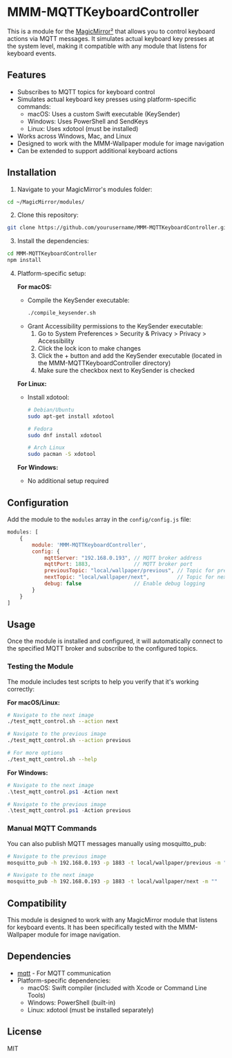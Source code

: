 # MMM-MQTTKeyboardController

This is a module for the [MagicMirror²](https://github.com/MichMich/MagicMirror/) that allows you to control keyboard actions via MQTT messages. It simulates actual keyboard key presses at the system level, making it compatible with any module that listens for keyboard events.

## Features

- Subscribes to MQTT topics for keyboard control
- Simulates actual keyboard key presses using platform-specific commands:
  - macOS: Uses a custom Swift executable (KeySender)
  - Windows: Uses PowerShell and SendKeys
  - Linux: Uses xdotool (must be installed)
- Works across Windows, Mac, and Linux
- Designed to work with the MMM-Wallpaper module for image navigation
- Can be extended to support additional keyboard actions

## Installation

1. Navigate to your MagicMirror's modules folder:
```bash
cd ~/MagicMirror/modules/
```

2. Clone this repository:
```bash
git clone https://github.com/yourusername/MMM-MQTTKeyboardController.git
```

3. Install the dependencies:
```bash
cd MMM-MQTTKeyboardController
npm install
```

4. Platform-specific setup:

   **For macOS:**
   - Compile the KeySender executable:
     ```bash
     ./compile_keysender.sh
     ```
   - Grant Accessibility permissions to the KeySender executable:
     1. Go to System Preferences > Security & Privacy > Privacy > Accessibility
     2. Click the lock icon to make changes
     3. Click the + button and add the KeySender executable (located in the MMM-MQTTKeyboardController directory)
     4. Make sure the checkbox next to KeySender is checked

   **For Linux:**
   - Install xdotool:
     ```bash
     # Debian/Ubuntu
     sudo apt-get install xdotool

     # Fedora
     sudo dnf install xdotool

     # Arch Linux
     sudo pacman -S xdotool
     ```

   **For Windows:**
   - No additional setup required

## Configuration

Add the module to the `modules` array in the `config/config.js` file:

```javascript
modules: [
    {
        module: 'MMM-MQTTKeyboardController',
        config: {
            mqttServer: "192.168.0.193", // MQTT broker address
            mqttPort: 1883,              // MQTT broker port
            previousTopic: "local/wallpaper/previous", // Topic for previous image
            nextTopic: "local/wallpaper/next",         // Topic for next image
            debug: false                 // Enable debug logging
        }
    }
]
```

## Usage

Once the module is installed and configured, it will automatically connect to the specified MQTT broker and subscribe to the configured topics.

### Testing the Module

The module includes test scripts to help you verify that it's working correctly:

**For macOS/Linux:**
```bash
# Navigate to the next image
./test_mqtt_control.sh --action next

# Navigate to the previous image
./test_mqtt_control.sh --action previous

# For more options
./test_mqtt_control.sh --help
```

**For Windows:**
```powershell
# Navigate to the next image
.\test_mqtt_control.ps1 -Action next

# Navigate to the previous image
.\test_mqtt_control.ps1 -Action previous
```

### Manual MQTT Commands

You can also publish MQTT messages manually using mosquitto_pub:

```bash
# Navigate to the previous image
mosquitto_pub -h 192.168.0.193 -p 1883 -t local/wallpaper/previous -m ""

# Navigate to the next image
mosquitto_pub -h 192.168.0.193 -p 1883 -t local/wallpaper/next -m ""
```

## Compatibility

This module is designed to work with any MagicMirror module that listens for keyboard events. It has been specifically tested with the MMM-Wallpaper module for image navigation.

## Dependencies

- [mqtt](https://github.com/mqttjs/MQTT.js) - For MQTT communication
- Platform-specific dependencies:
  - macOS: Swift compiler (included with Xcode or Command Line Tools)
  - Windows: PowerShell (built-in)
  - Linux: xdotool (must be installed separately)

## License

MIT
